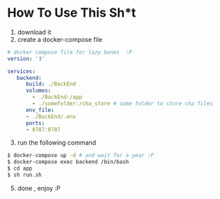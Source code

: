 # How To Use This Sh*t
1. download it
2. create a docker-compose file
```yaml
# docker compose file for lazy bones  :P
version: '3'

services:
   backend:
      build: ./BackEnd
      volumes:
        - ./BackEnd:/app
        - ./somefolder:/cha_store # some folder to store cha files
      env_file:
      - ./BackEnd/.env
      ports:
      - 8787:8787

```
3. run the following command
 ```bash
$ docker-compose up -d # and wait for a year :P
$ docker-compose exec backend /bin/bash
$ cd app
$ sh run.sh
 ```
5. done , enjoy :P